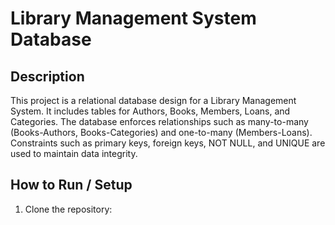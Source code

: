 # Library Management System Database

## Description
This project is a relational database design for a Library Management System. It includes tables for Authors, Books, Members, Loans, and Categories. The database enforces relationships such as many-to-many (Books-Authors, Books-Categories) and one-to-many (Members-Loans). Constraints such as primary keys, foreign keys, NOT NULL, and UNIQUE are used to maintain data integrity.

## How to Run / Setup
1. Clone the repository:
